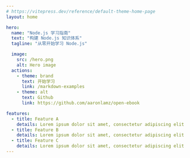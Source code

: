 ```yaml
---
# https://vitepress.dev/reference/default-theme-home-page
layout: home

hero:
  name: "Node.js 学习指南"
  text: "构建 Node.js 知识体系"
  tagline: "从零开始学习 Node.js"

  image:
    src: /hero.png
    alt: Hero image
  actions:
    - theme: brand
      text: 开始学习
      link: /markdown-examples
    - theme: alt
      text: Github
      link: https://github.com/aaronlamz/open-ebook

features:
  - title: Feature A
    details: Lorem ipsum dolor sit amet, consectetur adipiscing elit
  - title: Feature B
    details: Lorem ipsum dolor sit amet, consectetur adipiscing elit
  - title: Feature C
    details: Lorem ipsum dolor sit amet, consectetur adipiscing elit
---
```


